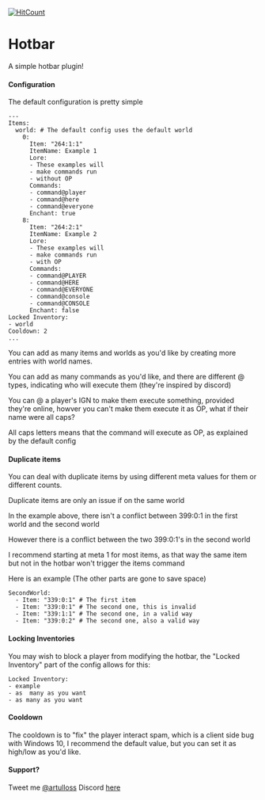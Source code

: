 [![HitCount](http://hits.dwyl.io/artulloss/Hotbar.svg)](http://hits.dwyl.io/artulloss/Hotbar)
# Hotbar
A simple hotbar plugin!
#### Configuration

The default configuration is pretty simple
```
---
Items:
  world: # The default config uses the default world
    0:
      Item: "264:1:1"
      ItemName: Example 1
      Lore:
      - These examples will
      - make commands run
      - without OP
      Commands:
      - command@player
      - command@here
      - command@everyone
      Enchant: true
    8:
      Item: "264:2:1"
      ItemName: Example 2
      Lore:
      - These examples will
      - make commands run
      - with OP
      Commands:
      - command@PLAYER
      - command@HERE
      - command@EVERYONE
      - command@console
      - command@CONSOLE
      Enchant: false
Locked Inventory:
- world
Cooldown: 2
...

```


You can add as many items and worlds as you'd like by creating more entries with world names.

You can add as many commands as you'd like, and there are different @ types, indicating who will execute them (they're inspired by discord)

You can @ a player's IGN to make them execute something, provided they're online, howver you can't make them execute it as OP, what if their name were all caps?

All caps letters means that the command will execute as OP, as explained by the default config

#### Duplicate items

You can deal with duplicate items by using different meta values for them or different counts.

Duplicate items are only an issue if on the same world

In the example above, there isn't a conflict between 399:0:1 in the first world and the second world

However there is a conflict between the two 399:0:1's in the second world

I recommend starting at meta 1 for most items, as that way the same item but not in the hotbar won't trigger the items command

Here is an example (The other parts are gone to save space)
```
SecondWorld:
  - Item: "339:0:1" # The first item
  - Item: "339:0:1" # The second one, this is invalid
  - Item: "339:1:1" # The second one, in a valid way
  - Item: "339:0:2" # The second one, also a valid way
```


#### Locking Inventories

You may wish to block a player from modifying the hotbar, the "Locked Inventory" part of the config allows for this:

```
Locked Inventory:
- example
- as  many as you want
- as many as you want
```

#### Cooldown
The cooldown is to "fix" the player interact spam, which is a client side bug with Windows 10, I recommend the default value, but you can set it as high/low as you'd like.

#### Support?
Tweet me [@artulloss](https://twitter.com/artulloss)
Discord [here](https://discord.versai.pro)
